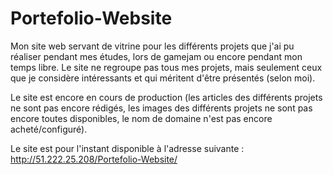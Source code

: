 # Portefolio-Website

Mon site web servant de vitrine pour les différents projets que j'ai pu réaliser pendant mes études, lors de gamejam ou encore pendant mon temps libre.
Le site ne regroupe pas tous mes projets, mais seulement ceux que je considère intéressants et qui méritent d'être présentés (selon moi).

Le site est encore en cours de production (les articles des différents projets ne sont pas encore rédigés, les images des différents projets ne sont pas encore toutes disponibles, le nom de domaine n'est pas encore acheté/configuré).

Le site est pour l'instant disponible à l'adresse suivante : http://51.222.25.208/Portefolio-Website/
